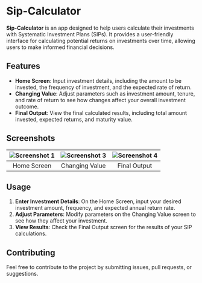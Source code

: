 # Sip-Calculator

**Sip-Calculator** is an app designed to help users calculate their investments with Systematic Investment Plans (SIPs). It provides a user-friendly interface for calculating potential returns on investments over time, allowing users to make informed financial decisions.

## Features

- **Home Screen**: Input investment details, including the amount to be invested, the frequency of investment, and the expected rate of return.
- **Changing Value**: Adjust parameters such as investment amount, tenure, and rate of return to see how changes affect your overall investment outcome.
- **Final Output**: View the final calculated results, including total amount invested, expected returns, and maturity value.

## Screenshots

| ![Screenshot 1](https://github.com/user-attachments/assets/1bc81361-d85f-428f-a13a-aa0c74df5618) | ![Screenshot 3](https://github.com/user-attachments/assets/64eb15c4-7588-47d2-a29b-c7dc23aa9051) | ![Screenshot 4](https://github.com/user-attachments/assets/c5671858-eee2-4eb6-9f14-f85d0a8ddb27) |
|:---:|:---:|:---:|
| Home Screen | Changing Value | Final Output |


## Usage

1. **Enter Investment Details**: On the Home Screen, input your desired investment amount, frequency, and expected annual return rate.
2. **Adjust Parameters**: Modify parameters on the Changing Value screen to see how they affect your investment.
3. **View Results**: Check the Final Output screen for the results of your SIP calculations.

## Contributing

Feel free to contribute to the project by submitting issues, pull requests, or suggestions.


